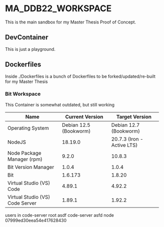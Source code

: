 # MA_DDB22_WORKSPACE
This is the main sandbox for my Master Thesis Proof of Concept.

## DevContainer
This is just a playground.

## Dockerfiles
Inside ./Dockerfiles is a bunch of Dockerfiles to be forked/updated/re-built for my Master Thesis

### Bit Workspace
This Container is somewhat outdated, but still working

| Name                            	| Current Version          	| Target Version       	                |
|---------------------------------	|------------------------	|------------------------------------   |
| Operating System                	| Debian 12.5 (Bookworm) 	| Debian 12.7 (Bookworm) 	            |
| NodeJS                          	| 18.19.0               	| 20.7.3 (Iron - Active LTS)            |
| Node Package Manager (rpm)      	| 9.2.0                  	| 10.8.3                  	            |
| Bit Version Manager             	| 1.0.4                  	| 1.0.4                  	            |
| Bit                             	| 1.6.173                 	| 1.8.20                 	            |
| Virtual Studio (VS) Code  	    | 4.89.1                 	| 4.92.2                 	            |
| Virtual Studio (VS) Code Server 	| 1.89.1                 	| 1.92.2                 	            |

users in code-server
root            asdf
code-server     asfd
node            07999ed30eea54e417628430